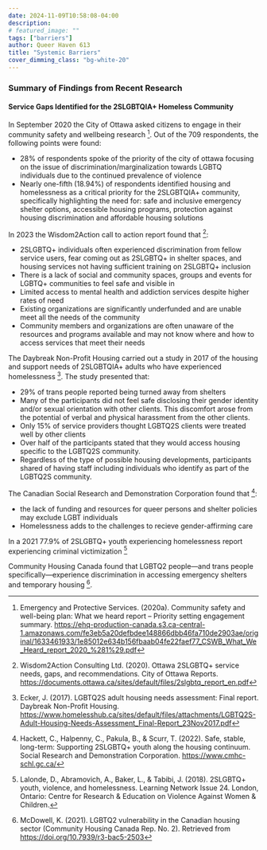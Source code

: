 ```yaml
---
date: 2024-11-09T10:58:08-04:00
description:
# featured_image: ""
tags: ["barriers"]
author: Queer Haven 613
title: "Systemic Barriers"
cover_dimming_class: "bg-white-20"
---
```


### Summary of Findings from Recent Research 

#### Service Gaps Identified for the 2SLGBTQIA+ Homeless Community

In September 2020 the City of Ottawa asked citizens to engage in their community safety and wellbeing research [^1]. Out of the 709 respondents, the following points were found: 
<!--more-->
 - 28% of respondents spoke of the priority of the city of ottawa focusing on the issue of discrimination/marginalization towards LGBTQ individuals due to the continued prevalence of violence  
 - Nearly one-fifth (18.94%) of respondents identified housing and homelessness as a critical priority for the 2SLGBTQIA+ community, specifically highlighting the need for: safe and inclusive emergency shelter options, accessible housing programs, protection against housing discrimination and affordable housing solutions

In 2023 the Wisdom2Action call to action report found that [^2]: 
 - 2SLGBTQ+ individuals often experienced discrimination from fellow service users, fear coming out as 2SLGBTQ+ in shelter spaces, and housing services not having sufficient training on 2SLGBTQ+ inclusion 
 - There is a lack of social and community spaces, groups and events for LGBTQ+ communities to feel safe and visible in
 - Limited access to mental health and addiction services despite higher rates of need
 -  Existing organizations are significantly underfunded and are unable meet all the needs of the community 
- Community members and organizations are often unaware of the resources and programs available and may not know where and how to access services that meet their needs 

The Daybreak Non-Profit Housing carried out a study in 2017 of the housing and support needs of 2SLGBTQIA+ adults who have experienced homelessness [^3]. The study presented that: 
 - 29% of trans people reported being turned away from shelters
 - Many of the participants did not feel safe disclosing their gender identity and/or sexual orientation with other clients. This discomfort arose from the potential of verbal and physical harassment from the other clients.
 - Only 15% of service providers thought LGBTQ2S clients were treated well by other clients
 - Over half of the participants stated that they would access housing specific to the LGBTQ2S community. 
 - Regardless of the type of possible housing developments, participants shared of having staff including individuals who identify as part of the LGBTQ2S community. 

The Canadian Social Research and Demonstration Corporation found that [^4]:
- the lack of funding and resources for queer persons and shelter policies may exclude LGBT individuals
-  Homelessness adds to the challenges to recieve gender-affirming care 

In a 2021 77.9% of 2SLGBTQ+ youth experiencing homelessness report experiencing criminal victimization [^5]
  
Community Housing Canada found that LGBTQ2 people—and trans people specifically—experience discrimination in accessing emergency shelters and temporary housing [^6]. 

[^1]: Emergency and Protective Services. (2020a). Community safety and well-being plan: What we heard report – Priority setting engagement summary. https://ehq-production-canada.s3.ca-central-1.amazonaws.com/fe3eb5a20defbdee148866dbb46fa710de2903ae/original/1633461933/1e85012e634b156fbaab04fe22faef77_CSWB_What_We_Heard_report_2020_%281%29.pdf
[^2]: Wisdom2Action Consulting Ltd. (2020). Ottawa 2SLGBTQ+ service needs, gaps, and recommendations. City of Ottawa Reports. https://documents.ottawa.ca/sites/default/files/2slgbtq_report_en.pdf
[^3]: Ecker, J. (2017). LGBTQ2S adult housing needs assessment: Final report. Daybreak Non-Profit Housing. https://www.homelesshub.ca/sites/default/files/attachments/LGBTQ2S-Adult-Housing-Needs-Assessment_Final-Report_23Nov2017.pdf
[^4]: Hackett, C., Halpenny, C., Pakula, B., & Scurr, T. (2022). Safe, stable, long-term: Supporting 2SLGBTQ+ youth along the housing continuum. Social Research and Demonstration Corporation. https://www.cmhc-schl.gc.ca/
[^5]: Lalonde, D., Abramovich, A., Baker, L., & Tabibi, J. (2018). 2SLGBTQ+ youth, violence, and homelessness. Learning Network Issue 24. London, Ontario: Centre for Research & Education on Violence Against Women & Children.
[^6]: McDowell, K. (2021). LGBTQ2 vulnerability in the Canadian housing sector (Community Housing Canada Rep. No. 2). Retrieved from https://doi.org/10.7939/r3-bac5-2503
